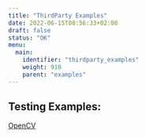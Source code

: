 ```yaml
---
title: "ThirdParty Examples"
date: 2022-06-15T08:56:33+02:00
draft: false
status: "OK"
menu: 
  main:
    identifier: "thirdparty_examples"
    weight: 910
    parent: "examples"
---
```


## Testing Examples:
[OpenCV](/examples/thirdparty/example1/)  